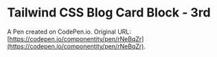 # Tailwind CSS Blog Card Block - 3rd

A Pen created on CodePen.io. Original URL: [https://codepen.io/componentity/pen/rNeBqZr](https://codepen.io/componentity/pen/rNeBqZr).


